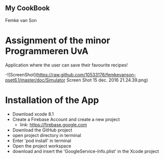 ## My CookBook
Femke van Son 

# Assignment of the minor Programmeren UvA

Application where the user can save their favourite recipes! 

-![ScreenShot](https://raw.github.com/10533176/femkevanson-pset6.1/master/doc/Simulator Screen Shot 15 dec. 2016 21.24.39.png)

# Installation of the App

- Download xcode 8.1
- Create a Firebase Account and create a new project 
   - link: https://firebase.google.com
- Download the GitHub project 
- open project directory in terminal 
- Enter 'pod install' in terminal 
- Open the project workspace 
- download and insert the 'GoogleService-Info.plist' in the Xcode project




